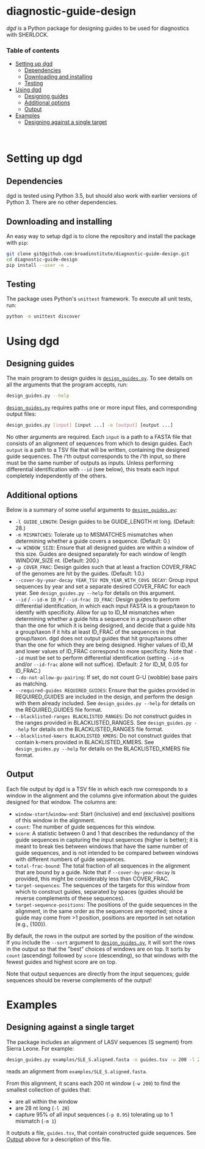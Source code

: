 diagnostic-guide-design
=======================

*dgd* is a Python package for designing guides to be used for diagnostics with SHERLOCK.
<br/>

### Table of contents

* [Setting up dgd](#setting-up-dgd)
  * [Dependencies](#dependencies)
  * [Downloading and installing](#downloading-and-installing)
  * [Testing](#testing)
* [Using dgd](#using-dgd)
  * [Designing guides](#designing-guides)
  * [Additional options](#additional-options)
  * [Output](#output)
* [Examples](#examples)
  * [Designing against a single target](#designing-against-a-single-target)
<br/>

# Setting up dgd

## Dependencies

dgd is tested using Python 3.5, but should also work with earlier versions of Python 3.
There are no other dependencies.

## Downloading and installing

An easy way to setup dgd is to clone the repository and install the package with `pip`:
```bash
git clone git@github.com:broadinstitute/diagnostic-guide-design.git
cd diagnostic-guide-design
pip install --user -e .
```

## Testing

The package uses Python's `unittest` framework.
To execute all unit tests, run:
```bash
python -m unittest discover
```

# Using dgd

## Designing guides

The main program to design guides is [`design_guides.py`](./bin/design_guides.py).
To see details on all the arguments that the program accepts, run:
```bash
design_guides.py --help
```

[`design_guides.py`](./bin/design_guides.py) requires paths one or more input files, and corresponding output files:

```bash
design_guides.py [input] [input ...] -o [output] [output ...]
```

No other arguments are required.
Each `input` is a path to a FASTA file that consists of an alignment of sequences from which to design guides.
Each `output` is a path to a TSV file that will be written, containing the designed guide sequences.
The _i_'th output corresponds to the _i_'th input, so there must be the same number of outputs as inputs.
Unless performing differential identification with `--id` (see below), this treats each input completely independently of the others.

## Additional options

Below is a summary of some useful arguments to [`design_guides.py`](./bin/design_guides.py):

* `-l GUIDE_LENGTH`: Design guides to be GUIDE_LENGTH nt long.
(Default: 28.)
* `-m MISMATCHES`: Tolerate up to MISMATCHES mismatches when determining whether a guide covers a sequence.
(Default: 0.)
* `-w WINDOW_SIZE`: Ensure that all designed guides are within a window of this size.
Guides are designed separately for each window of length WINDOW_SIZE nt.
(Default: 200.)
* `-p COVER_FRAC`: Design guides such that at least a fraction COVER_FRAC of the genomes are hit by the guides.
(Default: 1.0.)
* `--cover-by-year-decay YEAR_TSV MIN_YEAR_WITH_COVG DECAY`: Group input sequences by year and set a separate desired COVER_FRAC for each year.
See `design_guides.py --help` for details on this argument.
* `--id` / `--id-m ID_M` / `--id-frac ID_FRAC`: Design guides to perform differential identification, in which each input FASTA is a group/taxon to identify with specificity.
Allow for up to ID_M mismatches when determining whether a guide hits a sequence in a group/taxon other than the one for which it is being designed, and decide that a guide hits a group/taxon if it hits at least ID_FRAC of the sequences in that group/taxon.
dgd does not output guides that hit group/taxons other than the one for which they are being designed.
Higher values of ID_M and lower values of ID_FRAC correspond to more specificity.
Note that `--id` must be set to perform differential identification (setting `--id-m` and/or `--id-frac` alone will not suffice).
(Default: 2 for ID_M, 0.05 for ID_FRAC.)
* `--do-not-allow-gu-pairing`: If set, do not count G-U (wobble) base pairs as matching.
* `--required-guides REQUIRED_GUIDES`: Ensure that the guides provided in REQUIRED_GUIDES are included in the design, and perform the design with them already included.
See `design_guides.py --help` for details on the REQUIRED_GUIDES file format.
* `--blacklisted-ranges BLACKLISTED_RANGES`: Do not construct guides in the ranges provided in BLACKLISTED_RANGES.
See `design_guides.py --help` for details on the BLACKLISTED_RANGES file format.
* `--blacklisted-kmers BLACKLISTED_KMERS`: Do not construct guides that contain k-mers provided in BLACKLISTED_KMERS.
See `design_guides.py --help` for details on the BLACKLISTED_KMERS file format.

## Output

Each file output by dgd is a TSV file in which each row corresponds to a window in the alignment and the columns give information about the guides designed for that window.
The columns are:
* `window-start`/`window-end`: Start (inclusive) and end (exclusive) positions of this window in the alignment.
* `count`: The number of guide sequences for this window.
* `score`: A statistic between 0 and 1 that describes the redundancy of the guide sequences in capturing the input sequences (higher is better); it is meant to break ties between windows that have the same number of guide sequences, and is not intended to be compared between windows with different numbers of guide sequences.
* `total-frac-bound`: The total fraction of all sequences in the alignment that are bound by a guide. Note that if `--cover-by-year-decay` is provided, this might be considerably less than COVER_FRAC.
* `target-sequences`: The sequences of the targets for this window from which to construct guides, separated by spaces (guides should be reverse complements of these sequences).
* `target-sequence-positions`: The positions of the guide sequences in the alignment, in the same order as the sequences are reported; since a guide may come from >1 position, positions are reported in set notation (e.g., \{100\}).

By default, the rows in the output are sorted by the position of the window.
If you include the `--sort` argument to [`design_guides.py`](./bin/design_guides.py), it will sort the rows in the output so that the "best" choices of windows are on top.
It sorts by `count` (ascending) followed by `score` (descending), so that windows with the fewest guides and highest score are on top.

Note that output sequences are directly from the input sequences; guide sequences should be reverse complements of the output!

# Examples

## Designing against a single target

The package includes an alignment of LASV sequences (S segment) from Sierra Leone.
For example:
```bash
design_guides.py examples/SLE_S.aligned.fasta -o guides.tsv -w 200 -l 28 -m 1 -p 0.95
```
reads an alignment from `examples/SLE_S.aligned.fasta`.

From this alignment, it scans each 200 nt window (`-w 200`) to find the smallest collection of guides that:
* are all within the window
* are 28 nt long (`-l 28`)
* capture 95% of all input sequences (`-p 0.95`) tolerating up to 1 mismatch (`-m 1`)

It outputs a file, `guides.tsv`, that contain constructed guide sequences.
See [Output](#output) above for a description of this file.
